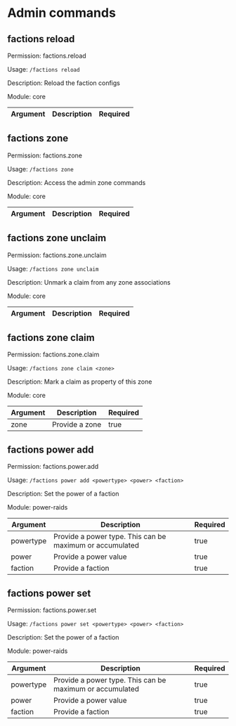 # Admin commands

## factions reload

Permission: factions.reload

Usage: `/factions reload `

Description: Reload the faction configs

Module: core

| Argument | Description | Required |
| --- | --- | --- |

## factions zone

Permission: factions.zone

Usage: `/factions zone `

Description: Access the admin zone commands

Module: core

| Argument | Description | Required |
| --- | --- | --- |

## factions zone unclaim

Permission: factions.zone.unclaim

Usage: `/factions zone unclaim `

Description: Unmark a claim from any zone associations

Module: core

| Argument | Description | Required |
| --- | --- | --- |

## factions zone claim

Permission: factions.zone.claim

Usage: `/factions zone claim <zone>`

Description: Mark a claim as property of this zone

Module: core

| Argument | Description | Required |
| --- | --- | --- |
| zone | Provide a zone | true |

## factions power add

Permission: factions.power.add

Usage: `/factions power add <powertype> <power> <faction>`

Description: Set the power of a faction

Module: power-raids

| Argument | Description | Required |
| --- | --- | --- |
| powertype | Provide a power type. This can be maximum or accumulated | true |
| power | Provide a power value | true |
| faction | Provide a faction | true |

## factions power set

Permission: factions.power.set

Usage: `/factions power set <powertype> <power> <faction>`

Description: Set the power of a faction

Module: power-raids

| Argument | Description | Required |
| --- | --- | --- |
| powertype | Provide a power type. This can be maximum or accumulated | true |
| power | Provide a power value | true |
| faction | Provide a faction | true |

